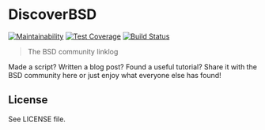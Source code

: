 # DiscoverBSD

[![Maintainability](https://api.codeclimate.com/v1/badges/7b8d88db34c02add3394/maintainability)](https://codeclimate.com/github/DiscoverBSD/DiscoverBSD/maintainability) [![Test Coverage](https://api.codeclimate.com/v1/badges/7b8d88db34c02add3394/test_coverage)](https://codeclimate.com/github/DiscoverBSD/DiscoverBSD/test_coverage) [![Build Status](https://travis-ci.org/DiscoverBSD/DiscoverBSD.svg?branch=master)](https://travis-ci.org/DiscoverBSD/DiscoverBSD)

> The BSD community linklog

Made a script? Written a blog post? Found a useful tutorial? Share it with the BSD community here or just enjoy what everyone else has found!

## License

See LICENSE file.
